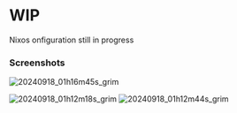 # __WIP__
Nixos onfiguration still in progress
### Screenshots
![20240918_01h16m45s_grim](https://github.com/user-attachments/assets/55f7d6c4-efda-4bbc-b737-885eef1cd6b4)

![20240918_01h12m18s_grim](https://github.com/user-attachments/assets/4f0acd9e-c03e-484f-acd8-efd99d68f211)
![20240918_01h12m44s_grim](https://github.com/user-attachments/assets/5efad795-e0a8-4d26-95f0-ed189c76de87)
